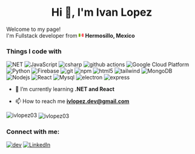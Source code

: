 
<h1 align="center">Hi 👋, I'm Ivan Lopez</h1>
<p>Welcome to my page! </br> I'm Fullstack developer from <img src="mexico.png" width="13"/> <b>Hermosillo, Mexico</b>
<h3>Things I code with</h3>
<p>
  <img alt="NET" src="https://img.shields.io/badge/-Dotnet-512BD4?style=flat-square&logo=.NET&logoColor=white" />
  <img alt="JavaScript" src="https://img.shields.io/badge/-JavaScript-F7DF1E?style=flat-square&logo=JavaScript&logoColor=white" />
  <img alt="csharp" src="https://img.shields.io/badge/-Csharp-C733FF?style=flat-square&logo=C Sharp&logoColor=white" />
  <img alt="github actions" src="https://img.shields.io/badge/-Github_Actions-2088FF?style=flat-square&logo=github-actions&logoColor=white" />
  <img alt="Google Cloud Platform" src="https://img.shields.io/badge/-Google_Cloud_Platform-1a73e8?style=flat-square&logo=google-cloud&logoColor=white" />
  <img alt="Python" src="https://img.shields.io/badge/-Python-3776AB?style=flat-square&logo=Python&logoColor=white" />
  <img alt="Firebase" src="https://img.shields.io/badge/-Firebase-FFCA28?style=flat-square&logo=Firebase&logoColor=white" />
  <img alt="git" src="https://img.shields.io/badge/-Git-F05032?style=flat-square&logo=git&logoColor=white" />
  <img alt="npm" src="https://img.shields.io/badge/-NPM-CB3837?style=flat-square&logo=npm&logoColor=white" />
  <img alt="html5" src="https://img.shields.io/badge/-HTML5-E34F26?style=flat-square&logo=html5&logoColor=white" />
  <img alt="tailwind" src="https://img.shields.io/badge/-Tailwind CSS-06B6D4?style=flat-square&logo=Tailwind CSS&logoColor=white" />
  <img alt="MongoDB" src="https://img.shields.io/badge/-MongoDB-13aa52?style=flat-square&logo=mongodb&logoColor=white" />
  <img alt="Nodejs" src="https://img.shields.io/badge/-Nodejs-43853d?style=flat-square&logo=Node.js&logoColor=white" />
  <img alt="React" src="https://img.shields.io/badge/-React-45b8d8?style=flat-square&logo=react&logoColor=white" />
  <img alt="Mysql" src="https://img.shields.io/badge/-MySql-4479A1?style=flat-square&logo=MySql&logoColor=white" />
  <img alt="electron" src="https://img.shields.io/badge/-Electron-47848F?style=flat-square&logo=Electron&logoColor=white" />
  <img alt="express" src="https://img.shields.io/badge/-Express-000000?style=flat-square&logo=Express&logoColor=white" />
</p>

- 🌱 I’m currently learning **.NET and React** 

- 📫 How to reach me **ivlopez.dev@gmail.com**



<p><img align="left" src="https://github-readme-stats.vercel.app/api/top-langs?username=ivlopez03&show_icons=true&locale=en&layout=compact" alt="ivlopez03" /></p>

<p>&nbsp;<img align="center" src="https://github-readme-stats.vercel.app/api?username=ivlopez03&show_icons=true&locale=en" alt="ivlopez03" /></p>


<h3 align="left">Connect with me:</h3>
<p><a href="https://dev.to/@ivlopez03" target="_blank" > <img alt="dev"  src="https://img.shields.io/badge/-dev.to-%2312100E.svg?&style=for-the-badge&logo=dev.to&logoColor=white" /></a> <a href="www.linkedin.com/in/ivlopez13" target="_blank" > <img alt="LinkedIn" src="https://img.shields.io/badge/-linkedin-%230077B5.svg?&style=for-the-badge&logo=linkedin&logoColor=white" /></a> </p>

<!---
ivlopez03/ivlopez03 is a ✨ special ✨ repository because its `README.md` (this file) appears on your GitHub profile.
You can click the Preview link to take a look at your changes.
--->
